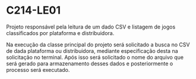# C214-LE01
Projeto responsável pela leitura de um dado CSV e listagem de jogos classificados por plataforma e distribuidora.

Na execução da classe principal do projeto será solicitado a busca no CSV de dada plataforma ou distribuidora, mediante especificação desta na solicitação no terminal. Após isso será solicitado o nome do arquivo que será gerado para armazenamento desses dados e posteriormente o processo será executado.
